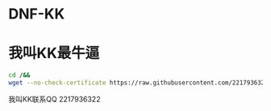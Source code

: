 # DNF-KK
我叫KK最牛逼<br>
====
```bash
cd /&&
wget --no-check-certificate https://raw.githubusercontent.com/2217936322/wojiaokk/master/kk.sh ;chmod +x kk.sh ;bash kk.sh
```
我叫KK联系QQ 2217936322
